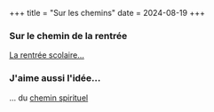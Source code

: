 +++
title = "Sur les chemins"
date = 2024-08-19
+++

### Sur le chemin de la rentrée

[La rentrée scolaire...](../tags/rentrée-scolaire/)

### J'aime aussi l'idée...

... du [chemin spirituel](../tags/chemin-spirituel)